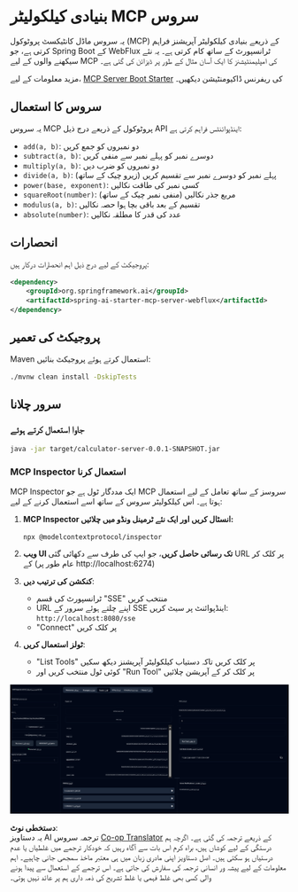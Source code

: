 <!--
CO_OP_TRANSLATOR_METADATA:
{
  "original_hash": "ed9cab32cc67c12d8969b407aa47100a",
  "translation_date": "2025-07-13T17:52:15+00:00",
  "source_file": "03-GettingStarted/01-first-server/solution/java/README.md",
  "language_code": "ur"
}
-->
# بنیادی کیلکولیٹر MCP سروس

یہ سروس ماڈل کانٹیکسٹ پروٹوکول (MCP) کے ذریعے بنیادی کیلکولیٹر آپریشنز فراہم کرتی ہے، جو Spring Boot کے WebFlux ٹرانسپورٹ کے ساتھ کام کرتی ہے۔ یہ نئے سیکھنے والوں کے لیے MCP کی امپلیمنٹیشنز کا ایک آسان مثال کے طور پر ڈیزائن کی گئی ہے۔

مزید معلومات کے لیے، [MCP Server Boot Starter](https://docs.spring.io/spring-ai/reference/api/mcp/mcp-server-boot-starter-docs.html) کی ریفرنس ڈاکیومنٹیشن دیکھیں۔


## سروس کا استعمال

یہ سروس MCP پروٹوکول کے ذریعے درج ذیل API اینڈپوائنٹس فراہم کرتی ہے:

- `add(a, b)`: دو نمبروں کو جمع کریں
- `subtract(a, b)`: دوسرے نمبر کو پہلے نمبر سے منفی کریں
- `multiply(a, b)`: دو نمبروں کو ضرب دیں
- `divide(a, b)`: پہلے نمبر کو دوسرے نمبر سے تقسیم کریں (زیرو چیک کے ساتھ)
- `power(base, exponent)`: کسی نمبر کی طاقت نکالیں
- `squareRoot(number)`: مربع جذر نکالیں (منفی نمبر چیک کے ساتھ)
- `modulus(a, b)`: تقسیم کے بعد باقی بچا ہوا حصہ نکالیں
- `absolute(number)`: عدد کی قدر کا مطلقہ نکالیں

## انحصارات

پروجیکٹ کے لیے درج ذیل اہم انحصارات درکار ہیں:

```xml
<dependency>
    <groupId>org.springframework.ai</groupId>
    <artifactId>spring-ai-starter-mcp-server-webflux</artifactId>
</dependency>
```

## پروجیکٹ کی تعمیر

Maven استعمال کرتے ہوئے پروجیکٹ بنائیں:
```bash
./mvnw clean install -DskipTests
```

## سرور چلانا

### جاوا استعمال کرتے ہوئے

```bash
java -jar target/calculator-server-0.0.1-SNAPSHOT.jar
```

### MCP Inspector استعمال کرنا

MCP Inspector ایک مددگار ٹول ہے جو MCP سروسز کے ساتھ تعامل کے لیے استعمال ہوتا ہے۔ اس کیلکولیٹر سروس کے ساتھ اسے استعمال کرنے کے لیے:

1. **MCP Inspector انسٹال کریں اور ایک نئے ٹرمینل ونڈو میں چلائیں:**
   ```bash
   npx @modelcontextprotocol/inspector
   ```

2. **ویب UI تک رسائی حاصل کریں**، جو ایپ کی طرف سے دکھائی گئی URL پر کلک کر کے (عام طور پر http://localhost:6274)

3. **کنکشن کی ترتیب دیں**:
   - ٹرانسپورٹ کی قسم "SSE" منتخب کریں
   - URL اپنے چلتے ہوئے سرور کے SSE اینڈپوائنٹ پر سیٹ کریں: `http://localhost:8080/sse`
   - "Connect" پر کلک کریں

4. **ٹولز استعمال کریں**:
   - "List Tools" پر کلک کریں تاکہ دستیاب کیلکولیٹر آپریشنز دیکھ سکیں
   - کوئی ٹول منتخب کریں اور "Run Tool" پر کلک کر کے آپریشن چلائیں

![MCP Inspector Screenshot](../../../../../../translated_images/tool.40e180a7b0d0fe2067cf96435532b01f63f7f8619d6b0132355a04b426b669ac.ur.png)

**دستخطی نوٹ**:  
یہ دستاویز AI ترجمہ سروس [Co-op Translator](https://github.com/Azure/co-op-translator) کے ذریعے ترجمہ کی گئی ہے۔ اگرچہ ہم درستگی کے لیے کوشاں ہیں، براہ کرم اس بات سے آگاہ رہیں کہ خودکار ترجمے میں غلطیاں یا عدم درستیاں ہو سکتی ہیں۔ اصل دستاویز اپنی مادری زبان میں ہی معتبر ماخذ سمجھی جانی چاہیے۔ اہم معلومات کے لیے پیشہ ور انسانی ترجمہ کی سفارش کی جاتی ہے۔ اس ترجمے کے استعمال سے پیدا ہونے والی کسی بھی غلط فہمی یا غلط تشریح کی ذمہ داری ہم پر عائد نہیں ہوتی۔